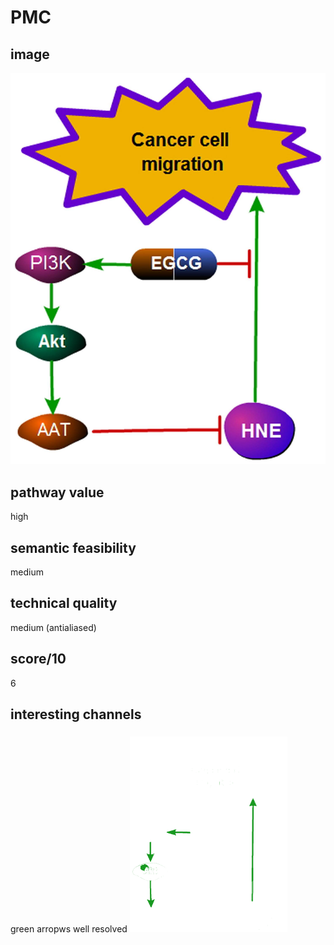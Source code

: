 # PMC

## image

<img src="../PMC4503950/pdfimages/image.13.1.156_396.64_362/raw.png"/>


## pathway value
high


## semantic feasibility 
medium


## technical quality
medium (antialiased)

## score/10
6

## interesting channels

###
green arropws well resolved
<img src="../PMC4503950/pdfimages/image.13.1.156_396.64_362/octree/channel.189920.png" width="50%"/>
